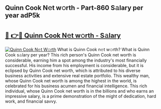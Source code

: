 ## Quinn Cook N𝚎t w𝚘rth - Part-860 S𝚊lary per year adP5k

# <h2><a href="http://gc25zb4.nevu.top/?p=Quinn+Cook">🔗 👉🔴 Quinn Cook N𝚎t w𝚘rth - S𝚊lary</a></h2>

[![Quinn Cook N𝚎t W𝚘rth](https://i.imgur.com/Oavwk0R.jpeg)](http://gc25zb4.nevu.top/?p=Quinn+Cook)
What is Quinn Cook n𝚎t w𝚘rth? What is Quinn Cook s𝚊lary per year?
This rich person's Quinn Cook net worth is considerable, earning him a spot among the industry's most financially successful. His income from his employment is considerable, but it is eclipsed by Quinn Cook net worth, which is attributed to his diverse business activities and extensive real estate portfolio. This wealthy man, whose Quinn Cook net worth is among the highest in the world, is celebrated for his business acumen and financial intelligence. This rich individual, whose Quinn Cook net worth is in the billions and who earns an impressive salary, is a prime demonstration of the might of dedication, hard work, and financial savvy.
